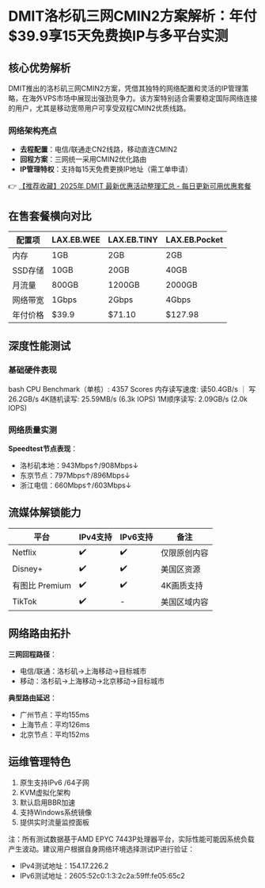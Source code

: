 # DMIT洛杉矶三网CMIN2方案解析：年付$39.9享15天免费换IP与多平台实测

## 核心优势解析
DMIT推出的洛杉矶三网CMIN2方案，凭借其独特的网络配置和灵活的IP管理策略，在海外VPS市场中展现出强劲竞争力。该方案特别适合需要稳定国际网络连接的用户，尤其是移动宽带用户可享受双程CMIN2优质线路。

### 网络架构亮点
- **去程配置**：电信/联通走CN2线路，移动直连CMIN2
- **回程方案**：三网统一采用CMIN2优化路由
- **IP管理特权**：支持每15天免费更换IP地址（需工单申请）

👉 [【推荐收藏】2025年 DMIT 最新优惠活动整理汇总 - 每日更新可用优惠套餐](https://bit.ly/dmit_coupon)

## 在售套餐横向对比
| 配置项          | LAX.EB.WEE  | LAX.EB.TINY | LAX.EB.Pocket |
|----------------|-------------|-------------|---------------|
| 内存           | 1GB         | 2GB         | 2GB           |
| SSD存储         | 10GB        | 20GB        | 40GB          |
| 月流量         | 800GB       | 1200GB      | 2000GB        |
| 网络带宽       | 1Gbps       | 2Gbps       | 4Gbps         |
| 年付价格       | $39.9       | $71.10      | $127.98       |

## 深度性能测试
### 基础硬件表现
bash
CPU Benchmark（单核）: 4357 Scores
内存读写速度: 读50.4GB/s ｜ 写26.2GB/s
4K随机读写: 25.59MB/s (6.3k IOPS)
1M顺序读写: 2.09GB/s (2.0k IOPS)

### 网络质量实测
**Speedtest节点表现**：
- 洛杉矶本地：943Mbps↑/908Mbps↓
- 东京节点：797Mbps↑/896Mbps↓
- 浙江电信：660Mbps↑/603Mbps↓

## 流媒体解锁能力
| 平台       | IPv4支持 | IPv6支持 | 备注                  |
|------------|----------|----------|-----------------------|
| Netflix    | ✔️       | ✔️       | 仅限原创内容          |
| Disney+    | ✔️       | ✔️       | 美国区资源            |
| 有图比 Premium | ✔️       | ✔️       | 4K画质支持           |
| TikTok     | ✔️       | -        | 美国区域内容          |

## 网络路由拓扑
**三网回程路径**：
- 电信/联通：洛杉矶→上海移动→目标城市
- 移动：洛杉矶→上海移动→北京移动→目标城市

**典型路由延迟**：
- 广州节点：平均155ms
- 上海节点：平均126ms
- 北京节点：平均152ms

## 运维管理特色
1. 原生支持IPv6 /64子网
2. KVM虚拟化架构
3. 默认启用BBR加速
4. 支持Windows系统镜像
5. 提供实时流量监控面板

注：所有测试数据基于AMD EPYC 7443P处理器平台，实际性能可能因系统负载产生波动。建议用户根据自身网络环境选择测试IP进行验证：
- IPv4测试地址：154.17.226.2
- IPv6测试地址：2605:52c0:1:3:2c2a:59ff:fe05:65c2